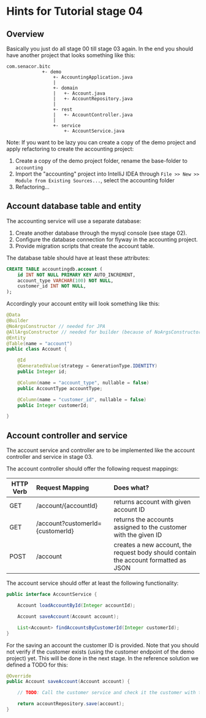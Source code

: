 # Hints for Tutorial stage 04

## Overview

Basically you just do all stage 00 till stage 03 again. In the end you should have another project that looks something like this:

```
com.senacor.bitc
             +- demo
                 +- AccountingApplication.java
                 |
                 +- domain
                 |   +- Account.java
                 |   +- AccountRepository.java
                 |
                 +- rest
                 |   +- AccountController.java
                 |
                 +- service
                     +- AccountService.java
```

Note: If you want to be lazy you can create a copy of the demo project and apply refactoring to create the accounting project:

1. Create a copy of the demo project folder, rename the base-folder to ```accounting```
2. Import the "accounting" project into IntelliJ IDEA through ```File >> New >> Module from Existing Sources...```, select the accounting folder
3. Refactoring... 

## Account database table and entity

The accounting service will use a separate database:

1. Create another database through the mysql console (see stage 02).
3. Configure the database connection for flyway in the accounting project.
2. Provide migration scripts that create the account table.

The database table should have at least these attributes:

```SQL
CREATE TABLE accountingdb.account (
    id INT NOT NULL PRIMARY KEY AUTO_INCREMENT,
    account_type VARCHAR(100) NOT NULL,
    customer_id INT NOT NULL,
);
```

Accordingly your account entity will look something like this:

```Java
@Data
@Builder
@NoArgsConstructor // needed for JPA
@AllArgsConstructor // needed for builder (because of NoArgsConstructor)
@Entity
@Table(name = "account")
public class Account {

    @Id
    @GeneratedValue(strategy = GenerationType.IDENTITY)
    public Integer id;

    @Column(name = "account_type", nullable = false)
    public AccountType accountType;

    @Column(name = "customer_id", nullable = false)
    public Integer customerId;

}
```

## Account controller and service

The account service and controller are to be implemented like the account controller and service in stage 03. 

The account controller should offer the following request mappings:

 | HTTP Verb | Request Mapping | Does what? |
 | --------- | :-------------- | :--------- |
 | GET       | /account/{accountId} | returns account with given account ID |
 | GET       | /account?customerId={customerId} | returns the accounts assigned to the customer with the given ID |
 | POST      | /account | creates a new account, the request body should contain the account formatted as JSON |

The account service should offer at least the following functionality:

```Java
public interface AccountService {

    Account loadAccountById(Integer accountId);

    Account saveAccount(Account account);

    List<Account> findAccountsByCustomerId(Integer customerId);
}
```

For the saving an account the customer ID is provided. Note that you should not verify if the customer exists (using the customer endpoint of the demo project) yet. This will be done in the next stage. In the reference solution we defined a TODO for this:

```Java
@Override
public Account saveAccount(Account account) {

    // TODO: Call the customer service and check it the customer with the given ID exists!

    return accountRepository.save(account);
}
```




